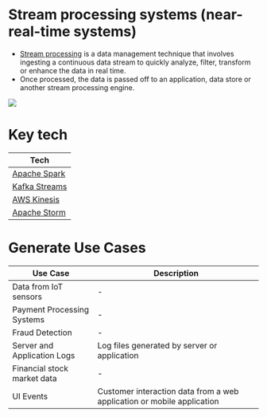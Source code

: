 # Stream processing systems (near-real-time systems)
- [Stream processing](https://www.techtarget.com/searchdatamanagement/definition/stream-processing) is a data management technique that involves ingesting a continuous data stream to quickly analyze, filter, transform or enhance the data in real time.
- Once processed, the data is passed off to an application, data store or another stream processing engine.

![](![](https://www.upsolver.com/wp-content/uploads/2019/09/Screen-Shot-2020-05-25-at-17.05.22.png))

# Key tech

| Tech                                                                                    |
|-----------------------------------------------------------------------------------------|
| [Apache Spark](ApacheSpark.md)                                                          |
| [Kafka Streams](../../4_MessageBrokers/Kafka/KafkaStreamAPI.md)                         |
| [AWS Kinesis](../../../2_AWSComponents/5_MessageBrokerServices/AmazonKinesis/Readme.md) |
| [Apache Storm](ApacheStorm.md)                                                          |

# Generate Use Cases

| Use Case                    | Description                                                            |
|-----------------------------|------------------------------------------------------------------------|
| Data from IoT sensors       | -                                                                      |
| Payment Processing Systems  | -                                                                      |
| Fraud Detection             | -                                                                      |
| Server and Application Logs | Log files generated by server or application                           |
| Financial stock market data | -                                                                      |
| UI Events                   | Customer interaction data from a web application or mobile application |